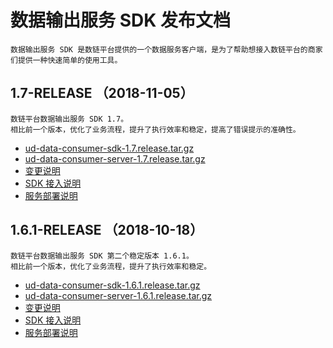 
# 数据输出服务 SDK 发布文档

``` 引言
数据输出服务 SDK 是数链平台提供的一个数据服务客户端，是为了帮助想接入数链平台的商家们提供一种快速简单的使用工具。
```

## 1.7-RELEASE （2018-11-05）

```plaintext
数链平台数据输出服务 SDK 1.7。
相比前一个版本，优化了业务流程，提升了执行效率和稳定，提高了错误提示的准确性。
```

* [ud-data-consumer-sdk-1.7.release.tar.gz](1.7/ud-data-consumer-sdk-1.7.release.tar.gz?raw=true)
* [ud-data-consumer-server-1.7.release.tar.gz](1.7/ud-data-consumer-server-1.7.release.tar.gz?raw=true)
* [变更说明](1.7/README.md)
* [SDK 接入说明](1.7/SDK.md)
* [服务部署说明](1.7/DEPLOY.md)

## 1.6.1-RELEASE （2018-10-18）

```plaintext
数链平台数据输出服务 SDK 第二个稳定版本 1.6.1。
相比前一个版本，优化了业务流程，提升了执行效率和稳定。
```

* [ud-data-consumer-sdk-1.6.1.release.tar.gz](1.6.1/ud-data-consumer-sdk-1.6.1.release.tar.gz?raw=true)
* [ud-data-consumer-server-1.6.1.release.tar.gz](1.6.1/ud-data-consumer-server-1.6.1.release.tar.gz?raw=true)
* [变更说明](1.6.1/README.md)
* [SDK 接入说明](1.6.1/SDK.md)
* [服务部署说明](1.6.1/DEPLOY.md)

